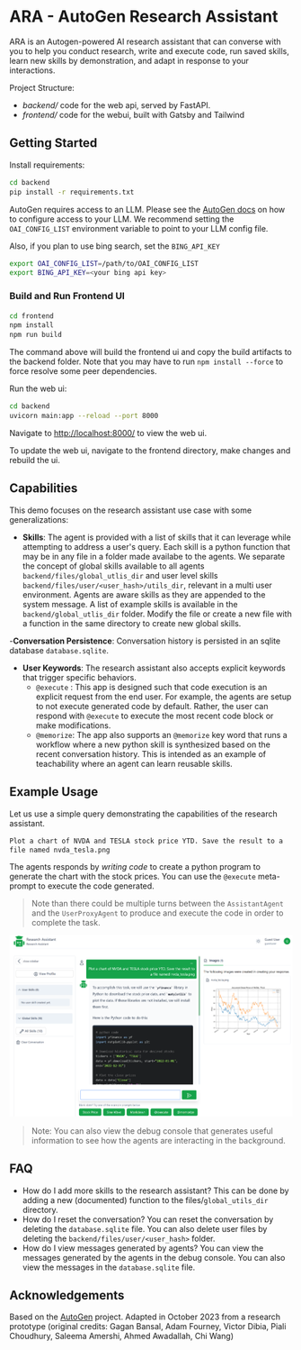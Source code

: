 # ARA - AutoGen Research Assistant

ARA is an Autogen-powered AI research assistant that can converse with you to help you conduct research, write and execute code, run saved skills, learn new skills by demonstration, and adapt in response to your interactions.

Project Structure:

- _backend/_ code for the web api, served by FastAPI.
- _frontend/_ code for the webui, built with Gatsby and Tailwind

## Getting Started

Install requirements:

```bash
cd backend
pip install -r requirements.txt
```

AutoGen requires access to an LLM. Please see the [AutoGen docs](https://microsoft.github.io/autogen/docs/FAQ#set-your-api-endpoints) on how to configure access to your LLM. We recommend setting the `OAI_CONFIG_LIST` environment variable to point to your LLM config file.

Also, if you plan to use bing search, set the `BING_API_KEY`

```bash
export OAI_CONFIG_LIST=/path/to/OAI_CONFIG_LIST
export BING_API_KEY=<your bing api key>
```

### Build and Run Frontend UI

```bash
cd frontend
npm install
npm run build
```

The command above will build the frontend ui and copy the build artifacts to the backend folder. Note that you may have to run `npm install --force` to force resolve some peer dependencies.

Run the web ui:

```bash
cd backend
uvicorn main:app --reload --port 8000
```

Navigate to <http://localhost:8000/> to view the web ui.

To update the web ui, navigate to the frontend directory, make changes and rebuild the ui.

## Capabilities

This demo focuses on the research assistant use case with some generalizations:

- **Skills**: The agent is provided with a list of skills that it can leverage while attempting to address a user's query. Each skill is a python function that may be in any file in a folder made availabe to the agents. We separate the concept of global skills available to all agents `backend/files/global_utlis_dir` and user level skills `backend/files/user/<user_hash>/utils_dir`, relevant in a multi user environment. Agents are aware skills as they are appended to the system message. A list of example skills is available in the `backend/global_utlis_dir` folder. Modify the file or create a new file with a function in the same directory to create new global skills.

-**Conversation Persistence**: Conversation history is persisted in an sqlite database `database.sqlite`.

- **User Keywords**: The research assistant also accepts explicit keywords that trigger specific behaviors.
  - `@execute` : This app is designed such that code execution is an explicit request from the end user. For example, the agents are setup to not execute generated code by default. Rather, the user can respond with `@execute` to execute the most recent code block or make modifications.
  - `@memorize`: The app also supports an `@memorize` key word that runs a workflow where a new python skill is synthesized based on the recent conversation history. This is intended as an example of teachability where an agent can learn reusable skills.

## Example Usage

Let us use a simple query demonstrating the capabilities of the research assistant.

```
Plot a chart of NVDA and TESLA stock price YTD. Save the result to a file named nvda_tesla.png
```

The agents responds by _writing code_ to create a python program to generate the chart with the stock prices. You can use the `@execute` meta-prompt to execute the code generated.

> Note than there could be multiple turns between the `AssistantAgent` and the `UserProxyAgent` to produce and execute the code in order to complete the task.

![ARA](./docs/ara_stockprices.png)

> Note: You can also view the debug console that generates useful information to see how the agents are interacting in the background.

<!-- ![ARA](./docs/ara_console.png) -->

## FAQ

- How do I add more skills to the research assistant? This can be done by adding a new (documented) function to the files/`global_utils_dir` directory.
- How do I reset the conversation? You can reset the conversation by deleting the `database.sqlite` file. You can also delete user files by deleting the `backend/files/user/<user_hash>` folder.
- How do I view messages generated by agents? You can view the messages generated by the agents in the debug console. You can also view the messages in the `database.sqlite` file.

## Acknowledgements

Based on the [AutoGen](https://microsoft.github.io/autogen) project.
Adapted in October 2023 from a research prototype (original credits: Gagan Bansal, Adam Fourney, Victor Dibia, Piali Choudhury, Saleema Amershi, Ahmed Awadallah, Chi Wang)
